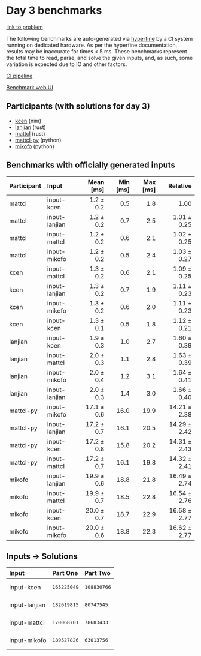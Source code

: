 # Day 3 benchmarks

[link to problem](https://adventofcode.com/2024/day/3)

The following benchmarks are auto-generated via
[hyperfine](https://github.com/sharkdp/hyperfine) by a CI system running on
dedicated hardware. As per the hyperfine documentation, results may be
inaccurate for times < 5 ms. These benchmarks represent the total time to read,
parse, and solve the given inputs, and, as such, some variation is expected due
to IO and other factors.

[CI pipeline](http://ci.papercode.net:8080/teams/main/pipelines/aoc2024)

[Benchmark web UI](https://aoc.ancalagon.black)


## Participants (with solutions for day 3)

- [kcen](https://github.com/kcen/aoc2024) (nim)
- [lanjian](https://github.com/lanjian/aoc-2024) (rust)
- [mattcl](https://github.com/mattcl/aoc2024) (rust)
- [mattcl-py](https://github.com/mattcl/aoc2024-py) (python)
- [mikofo](https://github.com/mikofo/aoc2024) (python)


## Benchmarks with officially generated inputs

| Participant | Input | Mean [ms] | Min [ms] | Max [ms] | Relative |
|:---|:---|---:|---:|---:|---:|
| mattcl | input-kcen | 1.2 ± 0.2 | 0.5 | 1.8 | 1.00 |
| mattcl | input-lanjian | 1.2 ± 0.2 | 0.7 | 2.5 | 1.01 ± 0.25 |
| mattcl | input-mattcl | 1.2 ± 0.2 | 0.6 | 2.1 | 1.02 ± 0.25 |
| mattcl | input-mikofo | 1.2 ± 0.2 | 0.5 | 2.4 | 1.03 ± 0.27 |
| kcen | input-mattcl | 1.3 ± 0.2 | 0.6 | 2.1 | 1.09 ± 0.25 |
| kcen | input-lanjian | 1.3 ± 0.2 | 0.7 | 1.9 | 1.11 ± 0.23 |
| kcen | input-mikofo | 1.3 ± 0.2 | 0.6 | 2.0 | 1.11 ± 0.23 |
| kcen | input-kcen | 1.3 ± 0.1 | 0.5 | 1.8 | 1.12 ± 0.21 |
| lanjian | input-kcen | 1.9 ± 0.3 | 1.0 | 2.7 | 1.60 ± 0.39 |
| lanjian | input-mattcl | 2.0 ± 0.3 | 1.1 | 2.8 | 1.63 ± 0.39 |
| lanjian | input-mikofo | 2.0 ± 0.4 | 1.2 | 3.1 | 1.64 ± 0.41 |
| lanjian | input-lanjian | 2.0 ± 0.3 | 1.4 | 3.0 | 1.66 ± 0.40 |
| mattcl-py | input-mikofo | 17.1 ± 0.6 | 16.0 | 19.9 | 14.21 ± 2.38 |
| mattcl-py | input-lanjian | 17.2 ± 0.7 | 16.1 | 20.5 | 14.29 ± 2.42 |
| mattcl-py | input-kcen | 17.2 ± 0.8 | 15.8 | 20.2 | 14.31 ± 2.43 |
| mattcl-py | input-mattcl | 17.2 ± 0.7 | 16.1 | 19.8 | 14.32 ± 2.41 |
| mikofo | input-lanjian | 19.9 ± 0.6 | 18.8 | 21.8 | 16.49 ± 2.74 |
| mikofo | input-mattcl | 19.9 ± 0.7 | 18.5 | 22.8 | 16.54 ± 2.76 |
| mikofo | input-kcen | 20.0 ± 0.7 | 18.7 | 22.9 | 16.58 ± 2.77 |
| mikofo | input-mikofo | 20.0 ± 0.6 | 18.8 | 22.3 | 16.62 ± 2.77 |


## Inputs -> Solutions

| Input | Part One | Part Two |
|:---|:---|:---|
|input-kcen|<pre>165225049</pre>|<pre>108830766</pre>|
|input-lanjian|<pre>182619815</pre>|<pre>80747545</pre>|
|input-mattcl|<pre>170068701</pre>|<pre>78683433</pre>|
|input-mikofo|<pre>189527826</pre>|<pre>63013756</pre>|